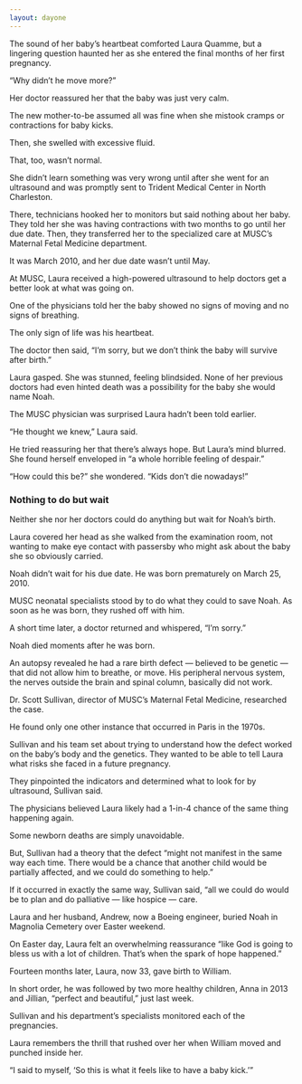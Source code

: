 ```yaml
---
layout: dayone
---
```


The sound of her baby’s heartbeat comforted Laura Quamme, but a lingering question haunted her as she entered the final months of her first pregnancy.

“Why didn’t he move more?”

Her doctor reassured her that the baby was just very calm.

The new mother-to-be assumed all was fine when she mistook cramps or contractions for baby kicks.

Then, she swelled with excessive fluid.

That, too, wasn’t normal.

She didn’t learn something was very wrong until after she went for an ultrasound and was promptly sent to Trident Medical Center in North Charleston.

There, technicians hooked her to monitors but said nothing about her baby. They told her she was having contractions with two months to go until her due date. Then, they transferred her to the specialized care at MUSC’s Maternal Fetal Medicine department. 

It was March 2010, and her due date wasn’t until May.

At MUSC, Laura received a high-powered ultrasound to help doctors get a better look at what was going on.

One of the physicians told her the baby showed no signs of moving and no signs of breathing.

The only sign of life was his heartbeat.

The doctor then said, “I’m sorry, but we don’t think the baby will survive after birth.”

Laura gasped. She was stunned, feeling blindsided. None of her previous doctors had even hinted death was a possibility for the baby she would name Noah.

The MUSC physician was surprised Laura hadn’t been told earlier.

“He thought we knew,” Laura said. 

He tried reassuring her that there’s always hope. But Laura’s mind blurred. She found herself enveloped in “a whole horrible feeling of despair.”

“How could this be?” she wondered. “Kids don’t die nowadays!”

### Nothing to do but wait

Neither she nor her doctors could do anything but wait for Noah’s birth.

Laura covered her head as she walked from the examination room, not wanting to make eye contact with passersby who might ask about the baby she so obviously carried.

Noah didn’t wait for his due date. He was born prematurely on March 25, 2010. 

MUSC neonatal specialists stood by to do what they could to save Noah. As soon as he was born, they rushed off with him. 

A short time later, a doctor returned and whispered, “I’m sorry.”

Noah died moments after he was born.

An autopsy revealed he had a rare birth defect — believed to be genetic — that did not allow him to breathe, or move. His  peripheral nervous system, the nerves outside the brain and spinal column, basically did not work.

Dr. Scott Sullivan, director of MUSC’s Maternal Fetal Medicine, researched the case.

He found only one other instance that occurred in Paris in the 1970s.

Sullivan and his team set about trying to understand how the defect worked on the baby’s body and the genetics. They wanted to be able to tell Laura what risks she faced in a future pregnancy.

They pinpointed the indicators and determined what to look for by ultrasound, Sullivan said.

The physicians believed Laura likely had a 1-in-4  chance of the same thing happening again.

Some newborn deaths are simply unavoidable.

But, Sullivan had a theory that the defect “might not manifest in the same way each time. There would be a chance that another child would be partially affected, and we could do something to help.”

If it occurred in exactly the same way, Sullivan said, “all we could do would be to plan and do palliative — like hospice — care.

Laura and her husband, Andrew, now a Boeing engineer, buried Noah in Magnolia Cemetery over Easter weekend.

On Easter day, Laura felt an overwhelming reassurance “like God is going to bless us with a lot of children. That’s when the spark of hope happened.”

Fourteen months later, Laura, now 33, gave birth to William.

In short order, he was followed by two more healthy children, Anna in 2013 and Jillian, “perfect and beautiful,” just last week.

Sullivan and his department’s specialists monitored each of the pregnancies.

Laura remembers the thrill that rushed over her when William moved and punched inside her.

“I said to myself, ‘So this is what it feels like to have a baby kick.’”